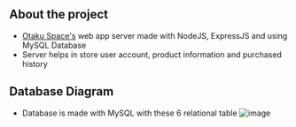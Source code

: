 ## About the project

- [Otaku Space's](https://otaku-space.vercel.app/) web app server made with NodeJS, ExpressJS and using MySQL Database
- Server helps in store user account, product information and purchased history

## Database Diagram

- Database is made with MySQL with these 6 relational table
![image](https://user-images.githubusercontent.com/97510841/207873522-0e267a18-b3bb-4599-8631-948a7bc970d6.png)
